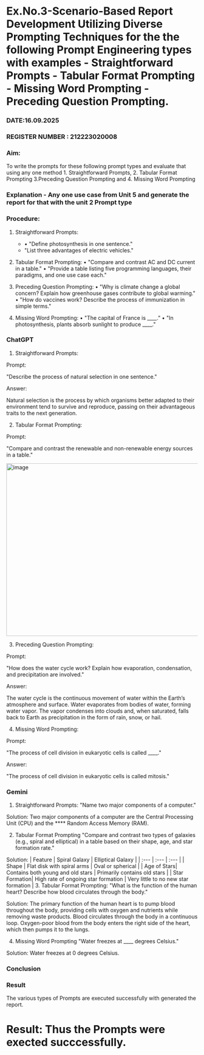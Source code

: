 # Ex.No.3-Scenario-Based Report Development Utilizing Diverse Prompting Techniques for the the following Prompt Engineering types with examples - Straightforward Prompts - Tabular Format Prompting - Missing Word Prompting - Preceding Question Prompting.

### DATE:16.09.2025                                                                            
### REGISTER NUMBER : 212223020008
### Aim:
To write the prompts for these following prompt types and evaluate that using any one method 1. Straightforward Prompts, 2. Tabular Format Prompting 3.Preceding Question Prompting and 4. Missing Word Prompting

### Explanation - Any one use case from Unit 5 and generate the report for that with the unit 2 Prompt type
### Procedure:
1.	Straightforward Prompts:
    - •	"Define photosynthesis in one sentence."
    - 	"List three advantages of electric vehicles."

 3.	Tabular Format Prompting:
     •	"Compare and contrast AC and DC current in a table."
     •	"Provide a table listing five programming languages, their paradigms, and one use case each."
3. Preceding Question Prompting:
    •	"Why is climate change a global concern? Explain how greenhouse gases contribute to global warming."
    •	"How do vaccines work? Describe the process of immunization in simple terms."
4. Missing Word Prompting:
   •	"The capital of France is ____."
  •	"In photosynthesis, plants absorb sunlight to produce ____."

### ChatGPT 
1. Straightforward Prompts:

Prompt:

"Describe the process of natural selection in one sentence."

Answer:

Natural selection is the process by which organisms better adapted to their environment tend to survive and reproduce, passing on their advantageous traits to the next generation.

2. Tabular Format Prompting:

Prompt:

"Compare and contrast the renewable and non-renewable energy sources in a table."

<img width="976" height="455" alt="image" src="https://github.com/user-attachments/assets/1f50b10c-2b66-4ce4-8b07-3776130d80e0" />

3. Preceding Question Prompting:

Prompt:

"How does the water cycle work? Explain how evaporation, condensation, and precipitation are involved."

Answer:

The water cycle is the continuous movement of water within the Earth’s atmosphere and surface. Water evaporates from bodies of water, forming water vapor. The vapor condenses into clouds and, when saturated, falls back to Earth as precipitation in the form of rain, snow, or hail.

4. Missing Word Prompting:

Prompt:

"The process of cell division in eukaryotic cells is called ____."

Answer:

"The process of cell division in eukaryotic cells is called mitosis."

### Gemini
1. Straightforward Prompts:
"Name two major components of a computer."

Solution: Two major components of a computer are the Central Processing Unit (CPU) and the **** Random Access Memory (RAM).

2. Tabular Format Prompting
"Compare and contrast two types of galaxies (e.g., spiral and elliptical) in a table based on their shape, age, and star formation rate."

Solution:
| Feature | Spiral Galaxy | Elliptical Galaxy |
| :--- | :--- | :--- |
| Shape | Flat disk with spiral arms | Oval or spherical |
| Age of Stars| Contains both young and old stars | Primarily contains old stars |
| Star Formation| High rate of ongoing star formation | Very little to no new star formation |
3.  Tabular Format Prompting:
"What is the function of the human heart? Describe how blood circulates through the body."

Solution: The primary function of the human heart is to pump blood throughout the body, providing cells with oxygen and nutrients while removing waste products. Blood circulates through the body in a continuous loop. Oxygen-poor blood from the body enters the right side of the heart, which then pumps it to the lungs.

4. Missing Word Prompting
"Water freezes at ____ degrees Celsius."

Solution: Water freezes at 0 degrees Celsius.







### Conclusion 


### Result
The various types of Prompts are executed successfully with generated the report.




# Result: Thus the Prompts were exected succcessfully.

